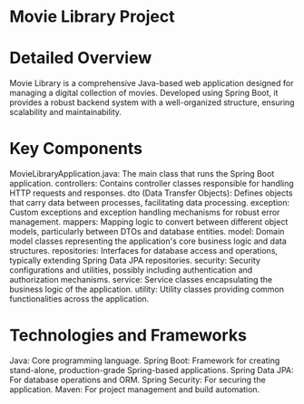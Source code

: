 # Movie Library Project

# Detailed Overview
Movie Library is a comprehensive Java-based web application designed for managing a digital collection of movies. Developed using Spring Boot, it provides a robust backend system with a well-organized structure, ensuring scalability and maintainability.

# Key Components
MovieLibraryApplication.java: The main class that runs the Spring Boot application.
controllers: Contains controller classes responsible for handling HTTP requests and responses.
dto (Data Transfer Objects): Defines objects that carry data between processes, facilitating data processing.
exception: Custom exceptions and exception handling mechanisms for robust error management.
mappers: Mapping logic to convert between different object models, particularly between DTOs and database entities.
model: Domain model classes representing the application's core business logic and data structures.
repositories: Interfaces for database access and operations, typically extending Spring Data JPA repositories.
security: Security configurations and utilities, possibly including authentication and authorization mechanisms.
service: Service classes encapsulating the business logic of the application.
utility: Utility classes providing common functionalities across the application.

# Technologies and Frameworks
Java: Core programming language.
Spring Boot: Framework for creating stand-alone, production-grade Spring-based applications.
Spring Data JPA: For database operations and ORM.
Spring Security: For securing the application.
Maven: For project management and build automation.
